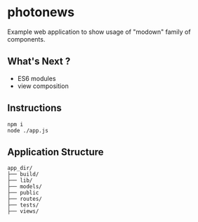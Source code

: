 
photonews
=========

Example web application to show usage of "modown" family of components.

## What's Next ?

- ES6 modules
- view composition

## Instructions

    npm i
    node ./app.js

## Application Structure

```
app_dir/
├── build/ 
├── lib/
├── models/
├── public
├── routes/
├── tests/
├── views/
```
